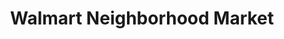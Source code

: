 ---
title: "Walmart Neighborhood Market"
url: /locust-grove/walmart-neighborhood-market/
shop: supermarket
---